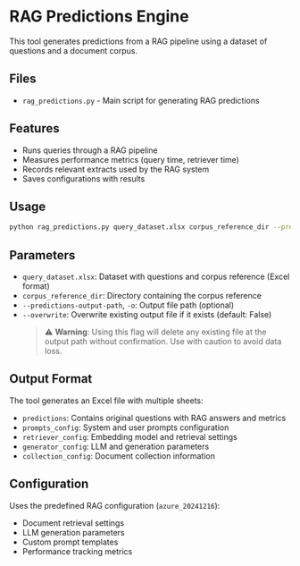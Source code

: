 # RAG Predictions Engine

This tool generates predictions from a RAG pipeline using a dataset of questions and a document corpus.

## Files

* `rag_predictions.py` - Main script for generating RAG predictions

## Features

* Runs queries through a RAG pipeline
* Measures performance metrics (query time, retriever time)
* Records relevant extracts used by the RAG system
* Saves configurations with results

## Usage

```bash
python rag_predictions.py query_dataset.xlsx corpus_reference_dir --predictions-output-path output.xlsx
```

## Parameters

* `query_dataset.xlsx`: Dataset with questions and corpus reference (Excel format)
* `corpus_reference_dir`: Directory containing the corpus reference
* `--predictions-output-path`, `-o`: Output file path (optional)
* `--overwrite`: Overwrite existing output file if it exists (default: False)
  > ⚠️ **Warning**: Using this flag will delete any existing file at the output path without confirmation. Use with caution to avoid data loss.

## Output Format

The tool generates an Excel file with multiple sheets:
* `predictions`: Contains original questions with RAG answers and metrics
* `prompts_config`: System and user prompts configuration
* `retriever_config`: Embedding model and retrieval settings
* `generator_config`: LLM and generation parameters
* `collection_config`: Document collection information

## Configuration

Uses the predefined RAG configuration (`azure_20241216`):
* Document retrieval settings
* LLM generation parameters
* Custom prompt templates
* Performance tracking metrics